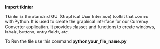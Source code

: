 **Import tkinter**

Tkinter is the standard GUI (Graphical User Interface) toolkit that comes with Python.
It is used to create the graphical interface for our Currency Converter application. 
It provides classes and functions to create windows, labels, buttons, entry fields, etc.

To Run the file use this command **python your_file_name.py**
